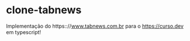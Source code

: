 # clone-tabnews
Implementação do https:://www.tabnews.com.br para o https://curso.dev em typescript!
